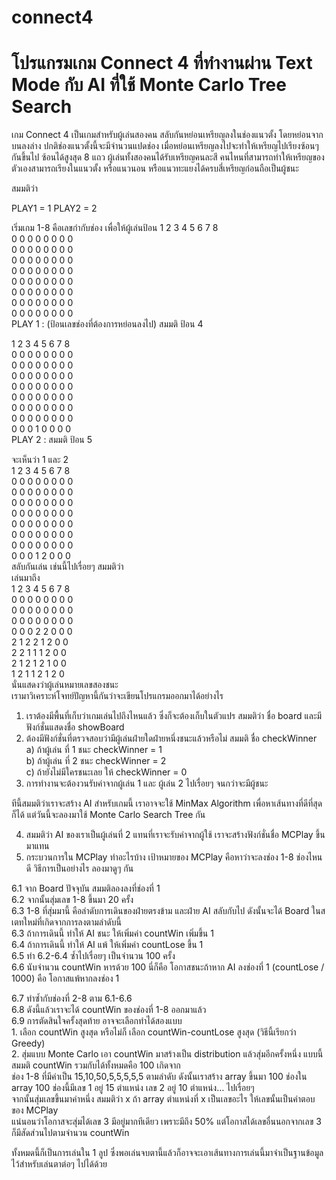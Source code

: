 # connect4

# โปรแกรมเกม Connect 4 ที่ทำงานผ่าน Text Mode กับ AI ที่ใช้ Monte Carlo Tree Search

เกม Connect 4 เป็นเกมสำหรับผู้เล่นสองคน สลับกันหย่อนเหรียญลงในช่องแนวตั้ง โดยหย่อนจากบนลงล่าง ปกติช่องแนวตั้งนี้จะมีจำนวนแปดช่อง เมื่อหย่อนเหรียญลงไปจะทำให้เหรียญไปเรียงซ้อนๆ กันขึ้นไป ซ้อนได้สูงสุด 8 แถว ผู้เล่นทั้งสองคนได้รับเหรียญคนละสี คนไหนที่สามารถทำให้เหรียญของตัวเองสามารถเรียงในแนวตั้ง หรือแนวนอน หรือแนวทะแยงได้ครบสี่เหรียญก่อนถือเป็นผู้ชนะ

สมมติว่า

PLAY1 = 1
PLAY2 = 2

เริ่มเกม 1-8 คือเลขกำกับช่อง เพื่อให้ผู้เล่นป้อน
1 2 3 4 5 6 7 8  
0 0 0 0 0 0 0 0  
0 0 0 0 0 0 0 0  
0 0 0 0 0 0 0 0  
0 0 0 0 0 0 0 0  
0 0 0 0 0 0 0 0  
0 0 0 0 0 0 0 0  
0 0 0 0 0 0 0 0  
0 0 0 0 0 0 0 0  
PLAY 1 : (ป้อนเลขช่องที่ต้องการหย่อนลงไป) สมมติ ป้อน 4

1 2 3 4 5 6 7 8  
0 0 0 0 0 0 0 0  
0 0 0 0 0 0 0 0  
0 0 0 0 0 0 0 0  
0 0 0 0 0 0 0 0  
0 0 0 0 0 0 0 0  
0 0 0 0 0 0 0 0  
0 0 0 0 0 0 0 0  
0 0 0 1 0 0 0 0  
PLAY 2 : สมมติ ป้อน 5  

จะเห็นว่า 1 และ 2  
1 2 3 4 5 6 7 8  
0 0 0 0 0 0 0 0  
0 0 0 0 0 0 0 0  
0 0 0 0 0 0 0 0  
0 0 0 0 0 0 0 0  
0 0 0 0 0 0 0 0  
0 0 0 0 0 0 0 0  
0 0 0 0 0 0 0 0  
0 0 0 1 2 0 0 0  
สลับกันเล่น เช่นนี้ไปเรื่อยๆ สมมติว่า  
เล่นมาถึง  
1 2 3 4 5 6 7 8  
0 0 0 0 0 0 0 0  
0 0 0 0 0 0 0 0  
0 0 0 0 0 0 0 0  
0 0 0 2 2 0 0 0  
2 1 2 2 1 2 0 0  
2 2 1 1 1 2 0 0  
2 1 2 1 2 1 0 0  
1 2 1 1 2 1 2 0  
นั่นแสดงว่าผู้เล่นหมายเลขสองชนะ  
เรามาวิเคราะห์โจทย์ปัญหานี้กันว่าจะเขียนโปรแกรมออกมาได้อย่างไร


1.	เราต้องมีพื้นที่เก็บว่าเกมเล่นไปถึงไหนแล้ว ซึ่งก็จะต้องเก็บในตัวแปร สมมติว่า ชื่อ board และมีฟังก์ชั่นแสดงชื่อ showBoard
2.	ต้องมีฟังก์ชั่นที่ตรวจสอบว่ามีผู้เล่นฝ่ายใดฝ่ายหนึ่งชนะแล้วหรือไม่ สมมติ ชื่อ checkWinner  
a)	ถ้าผู้เล่น ที่ 1 ชนะ checkWinner = 1  
b)	ถ้าผู้เล่น ที่ 2 ชนะ checkWinner = 2  
c)	ถ้ายังไม่มีใครชนะเลย ให้ checkWinner = 0  
3.	การทำงานจะต้องวนรับค่าจากผู้เล่น 1 และ ผู้เล่น 2 ไปเรื่อยๆ จนกว่าจะมีผู้ชนะ

ทีนี้สมมติว่าเราจะสร้าง AI สำหรับเกมนี้ เราอาจจะใช้ MinMax Algorithm เพื่อหาเส้นทางที่ดีที่สุดก็ได้ แต่วันนี้จะลองมาใช้ Monte Carlo Search Tree กัน

4.	สมมติว่า AI ของเราเป็นผู้เล่นที่ 2 แทนที่เราจะรับค่าจากผู้ใช้ เราจะสร้างฟังก์ชั่นชื่อ MCPlay ขึ้นมาแทน
5.	กระบวนการใน MCPlay ทำอะไรบ้าง
เป้าหมายของ MCPlay คือหาว่าจะลงช่อง 1-8 ช่องไหนดี วิธีการเป็นอย่างไร ลองมาดูๆ กัน 

6.1 จาก Board ปัจจุบัน สมมติลองลงที่ช่องที่ 1  
		6.2 จากนั้นสุ่มเลข 1-8 ขึ้นมา 20 ครั้ง  
			6.3 1-8 ที่สุ่มมานี้ คือลำดับการเดินของฝ่ายตรงข้าม และฝ่าย AI สลับกับไป ดังนั้นจะได้ Board ในสเตทใหม่ที่เกิดจากการลงตามลำดับนี้  
			6.3 ถ้าการเดินนี้ ทำให้ AI ชนะ ให้เพิ่มค่า countWin เพิ่มขึ้น 1  
			6.4 ถ้าการเดินนี้ ทำให้ AI แพ้ ให้เพิ่มค่า countLose ขึ้น 1  
		6.5 ทำ 6.2-6.4 ซ้ำไปเรื่อยๆ เป็นจำนวน 100 ครั้ง  
		6.6 นับจำนวน countWin หารด้วย 100 นี่ก็คือ โอกาสชนะถ้าหาก AI ลงช่องที่ 1 (countLose / 1000) คือ โอกาสแพ้หากลงช่อง 1  

6.7 ทำซ้ำกับช่องที่ 2-8 ตาม 6.1-6.6  
6.8 ดังนี้แล้วเราจะได้ countWin ของช่องที่ 1-8 ออกมาแล้ว  
6.9 การตัดสินใจครั้งสุดท้าย อาจจะเลือกทำได้สองแบบ  
		1. เลือก countWin สูงสุด หรือไม่ก็ เลือก countWin-countLose สูงสุด (วิธีนี้เรียกว่า Greedy)  
		2. สุ่มแบบ Monte Carlo เอา countWin มาสร้างเป็น distribution แล้วสุ่มอีกครั้งหนึ่ง แบบนี้  
				สมมติ countWin รวมกับได้ทั้งหมดคือ 100 เกิดจาก  
ช่อง 1-8 ที่มีค่าเป็น 15,10,50,5,5,5,5,5 ตามลำดับ ดังนั้นเราสร้าง array ขึ้นมา 100 ช่องใน array 100 ช่องนี้มีเลข 1 อยู่ 15 ตำแหน่ง เลข 2 อยู่ 10 ตำแหน่ง… ไปเรื่อยๆ   
จากนั้นสุ่มเลขขึ้นมาค่าหนึ่ง สมมติว่า x ถ้า array ตำแหน่งที่ x เป็นเลขอะไร ให้เลขนั้นเป็นคำตอบของ MCPlay  
แน่นอนว่าโอกาสจะสุ่มได้เลข 3 มีอยู่มากทีเดียว เพราะมีถึง 50% แต่โอกาสได้เลขอื่นนอกจากเลข 3 ก็มีสัดส่วนไปตามจำนวน countWin  
		
ทั้งหมดนี้ก็เป็นการเล่นใน 1 ลูป ซึ่งพอเล่นจบตานี้แล้วก็อาจจะเอาเส้นทางการเล่นนี้มาจำเป็นฐานข้อมูลไว้สำหรับเล่นตาต่อๆ ไปได้ด้วย
